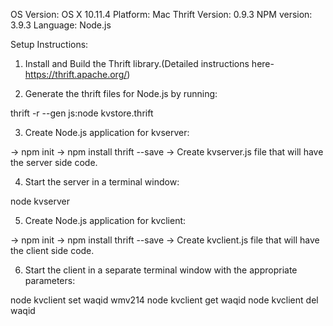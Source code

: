 OS Version: OS X 10.11.4
Platform: Mac
Thrift Version: 0.9.3
NPM version: 3.9.3
Language: Node.js


Setup Instructions:

1) Install and Build the Thrift library.(Detailed instructions here- https://thrift.apache.org/)

2) Generate the thrift files for Node.js by running:

thrift -r --gen js:node kvstore.thrift

3) Create Node.js application for kvserver:

-> npm init
-> npm install thrift --save
-> Create kvserver.js file that will have the server side code.

4) Start the server in a terminal window:

node kvserver

5) Create Node.js application for kvclient:

-> npm init
-> npm install thrift --save
-> Create kvclient.js file that will have the client side code.

6) Start the client in a separate terminal window with the appropriate parameters:

node kvclient set waqid wmv214
node kvclient get waqid
node kvclient del waqid
